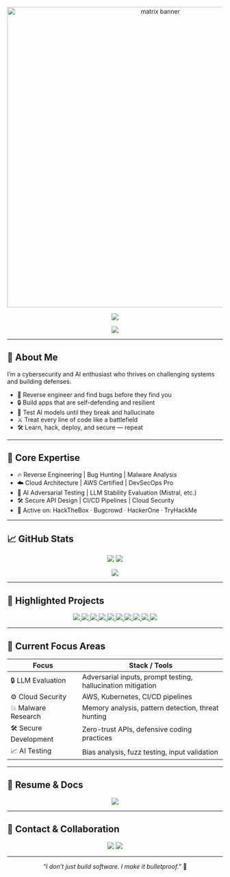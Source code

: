 <!-- 🧠 MATRIX TERMINAL BANNER -->
<p align="center">
  <img src="https://raw.githubusercontent.com/abhisheknaiidu/abhisheknaiidu/master/code.gif" alt="matrix banner" width="700"/>
</p>

<!-- 💻 IDENTITY TYPING BANNER -->
<p align="center">
  <img src="https://readme-typing-svg.herokuapp.com?font=Fira+Code&weight=600&size=24&pause=1000&color=0AFFEF&center=true&vCenter=true&width=700&lines=👋+BlackBird+(Bavesh)+here!;Reverse+Engineer+%7C+Bug+Hunter+%7C+LLM+Tester;Cloud+DevOps+%7C+Malware+Analyst+%7C+Security+Thinker" />
</p>

<!-- 🛠️ SKILLS TYPING ANIMATION -->
<p align="center">
  <img src="https://readme-typing-svg.demolab.com?font=Fira+Code&size=18&duration=3000&pause=500&center=true&vCenter=true&multiline=true&color=39FF14&width=900&lines=Skills%3A+Python+%7C+C+%7C+RE+%7C+AWS+%7C+Linux+%7C+Docker+%7C+K8s+%7C+React+%7C+Node.js+%7C+MongoDB+%7C+Git+%7C+Malware+Analysis+%7C+CI%2FCD+%7C+Bash+%7C+LLM+Security" />
</p>

---

## 🧠 About Me

I’m a cybersecurity and AI enthusiast who thrives on challenging systems and building defenses.  

- 🧬 Reverse engineer and find bugs before they find you  
- 🔒 Build apps that are self-defending and resilient  
- 🧠 Test AI models until they break and hallucinate  
- ⚔️ Treat every line of code like a battlefield  
- 🛠️ Learn, hack, deploy, and secure — repeat  

---

## 🧩 Core Expertise

* 🔥 Reverse Engineering | Bug Hunting | Malware Analysis  
* ☁️ Cloud Architecture | AWS Certified | DevSecOps Pro  
* 🧠 AI Adversarial Testing | LLM Stability Evaluation (Mistral, etc.)  
* 🛠️ Secure API Design | CI/CD Pipelines | Cloud Security  
* 🎯 Active on: HackTheBox · Bugcrowd · HackerOne · TryHackMe  

---

## 📈 GitHub Stats

<p align="center">
  <img src="https://github-readme-stats.vercel.app/api?username=ubvc04&show_icons=true&theme=dark&count_private=true" />
  <img src="https://github-readme-stats.vercel.app/api/top-langs/?username=ubvc04&layout=compact&theme=dark&langs_count=10" />
</p>

<p align="center">
  <img src="https://github-profile-trophy.vercel.app/?username=ubvc04&theme=dark&no-frame=true&no-bg=true&margin-w=10&column=6" />
</p>

---

## 🚀 Highlighted Projects

<div align="center">
  <!-- Security Projects -->
  <a href="https://github.com/ubvc04/Intrusion-Detection-System">
    <img src="https://img.shields.io/badge/Intrusion%20Detection-System-blue?style=for-the-badge&logo=python&logoColor=white" />
  </a>
  <a href="https://github.com/ubvc04/Threat-Detection">
    <img src="https://img.shields.io/badge/Threat-Detection-red?style=for-the-badge&logo=windows&logoColor=white" />
  </a>
  <a href="https://github.com/ubvc04/Complaint-Management-System-">
    <img src="https://img.shields.io/badge/Complaint-Management-System-yellow?style=for-the-badge&logo=html5&logoColor=white" />
  </a>

  <!-- AI / ML Projects -->
  <a href="https://github.com/ubvc04/Spam-Detection-System">
    <img src="https://img.shields.io/badge/Spam-Detection-System-green?style=for-the-badge&logo=python&logoColor=white" />
  </a>
  <a href="https://github.com/ubvc04/Brain-Tumor-Detection">
    <img src="https://img.shields.io/badge/Brain-Tumor-Detection-purple?style=for-the-badge&logo=python&logoColor=white" />
  </a>
  <a href="https://github.com/ubvc04/SkinDisease-AI">
    <img src="https://img.shields.io/badge/SkinDisease-AI-pink?style=for-the-badge&logo=python&logoColor=white" />
  </a>
  <a href="https://github.com/ubvc04/SignLang-AI">
    <img src="https://img.shields.io/badge/SignLang-AI-blueviolet?style=for-the-badge&logo=python&logoColor=white" />
  </a>

  <!-- Other Projects -->
  <a href="https://github.com/ubvc04/Word-Prediction-System">
    <img src="https://img.shields.io/badge/Word-Prediction-System-lightgrey?style=for-the-badge&logo=react&logoColor=white" />
  </a>
  <a href="https://github.com/ubvc04/Document-Summarizer">
    <img src="https://img.shields.io/badge/Document-Summarizer-red?style=for-the-badge&logo=css3&logoColor=white" />
  </a>
  <a href="https://github.com/ubvc04/Smart-Attendance-System">
    <img src="https://img.shields.io/badge/Smart-Attendance-System-orange?style=for-the-badge&logo=flask&logoColor=white" />
  </a>
</div>


  
  
  </a>
</div>

---

## 🌟 Current Focus Areas

| Focus | Stack / Tools |
| ----- | ------------- |
| 🔒 LLM Evaluation | Adversarial inputs, prompt testing, hallucination mitigation |
| ⚙️ Cloud Security | AWS, Kubernetes, CI/CD pipelines |
| 💥 Malware Research | Memory analysis, pattern detection, threat hunting |
| 🛠️ Secure Development | Zero-trust APIs, defensive coding practices |
| 📈 AI Testing | Bias analysis, fuzz testing, input validation |

---

## 📁 Resume & Docs

<p align="center">
  <a href="https://github.com/ubvc04/ubvc04/raw/main/Bavesh_Undella_Resume.pdf"><img src="https://img.shields.io/badge/Download%20Resume-PDF-blue?style=for-the-badge&logo=adobeacrobat&logoColor=white" /></a>
</p>

---

## 📩 Contact & Collaboration

<p align="center">
  <a href="mailto:baveshundella@outlook.com"><img src="https://img.shields.io/badge/Email-baveshundella@outlook.com-red?style=for-the-badge&logo=gmail&logoColor=white" /></a>
  <a href="https://github.com/ubvc04"><img src="https://img.shields.io/badge/GitHub-ubvc04-black?style=for-the-badge&logo=github&logoColor=white" /></a>
</p>

---

<p align="center">
  <em>“I don’t just build software. I make it bulletproof.”</em> 🧠
</p>
